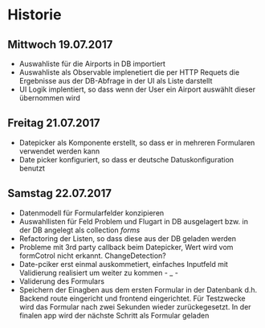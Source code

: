 # Historie

## Mittwoch 19.07.2017

+ Auswahliste für die Airports in DB importiert
+ Auswahliste als Observable implenetiert die per HTTP Requets die Ergebnisse aus der DB-Abfrage in der UI als Liste darstellt
+ UI Logik implentiert, so dass wenn der User ein Airport auswählt dieser übernommen wird

## Freitag 21.07.2017

+ Datepicker als Komponente erstellt, so dass er in mehreren Formularen verwendet werden kann
+ Date picker konfiguriert, so dass er deutsche Datuskonfiguration benutzt

## Samstag 22.07.2017

+ Datenmodell für Formularfelder konzipieren
+ Auswahllisten für Feld Problem und Flugart in DB ausgelagert bzw. in der DB angelegt als collection _forms_
+ Refactoring der Listen, so dass diese aus der DB geladen werden
+ Probleme mit 3rd party callback beim Datepicker, Wert wird vom formCotrol nicht erkannt. ChangeDetection?
+ Date-pciker erst einmal auskommetiert, einfaches Inputfeld mit Validierung realisiert um weiter zu kommen - _ -
+ Validerung des Formulars
+ Speichern der Einagben aus dem ersten Formular in der Datenbank d.h. Backend route eingericht und frontend eingerichtet. Für Testzwecke wird das Formular nach zwei Sekunden wieder zurückegesetzt. In der finalen app wird der nächste Schritt als Formular geladen